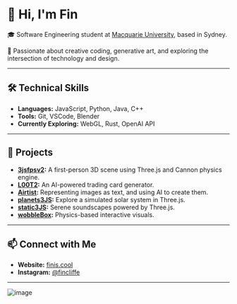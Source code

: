 # 👋 Hi, I'm Fin

🎓 Software Engineering student at [Macquarie University](https://www.mq.edu.au/), based in Sydney.

🧠 Passionate about creative coding, generative art, and exploring the intersection of technology and design.

---

## 🛠️ Technical Skills

- **Languages:** JavaScript, Python, Java, C++
- **Tools:** Git, VSCode, Blender
- **Currently Exploring:** WebGL, Rust, OpenAI API

---

## 🚀 Projects

- **[3jsfpsv2](https://github.com/ffinbar/3jsfpsv2):** A first-person 3D scene using Three.js and Cannon physics engine.
- **[L00T2](https://github.com/ffinbar/L00T2):** An AI-powered trading card generator.
- **[Airtist](https://github.com/ffinbar/Airtist):** Representing images as text, and using AI to create them.
- **[planets3JS](https://github.com/ffinbar/planets3JS):** Explore a simulated solar system in Three.js.
- **[static3JS](https://github.com/ffinbar/static3JS):** Serene soundscapes powered by Three.js.
- **[wobbleBox](https://github.com/ffinbar/wobbleBox):** Physics-based interactive visuals.

---

## 📫 Connect with Me

- **Website:** [finis.cool](https://finis.cool)
- **Instagram:** [@fincliffe](https://instagram.com/fincliffe)

---

![image](https://github.com/user-attachments/assets/5824b032-2d44-4c7f-a84f-61b9aaf5f1ef)
